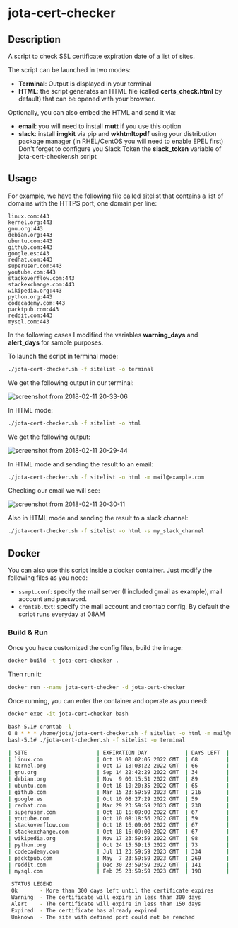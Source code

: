 # jota-cert-checker

## Description

A script to check SSL certificate expiration date of a list of sites.

The script can be launched in two modes:

* **Terminal**: Output is displayed in your terminal
* **HTML**: the script generates an HTML file (called **certs_check.html** by default) that can be opened with your browser. 

Optionally, you can also embed the HTML and send it via:

* **email**: you will need to install **mutt** if you use this option
* **slack**: install **imgkit** via pip and **wkhtmltopdf** using your distribution package manager (in RHEL/CentOS you will need to enable EPEL first) Don't forget to configure you Slack Token the **slack_token** variable of jota-cert-checker.sh script

## Usage

For example, we have the following file called sitelist that contains a list of domains with the HTTPS port, one domain per line:

```
linux.com:443
kernel.org:443
gnu.org:443
debian.org:443
ubuntu.com:443
github.com:443
google.es:443
redhat.com:443
superuser.com:443
youtube.com:443
stackoverflow.com:443
stackexchange.com:443
wikipedia.org:443
python.org:443
codecademy.com:443
packtpub.com:443
reddit.com:443
mysql.com:443
```

In the following cases I modified the variables **warning_days** and **alert_days** for sample purposes. 

To launch the script in terminal mode:
```bash
./jota-cert-checker.sh -f sitelist -o terminal
```
We get the following output in our terminal:

![screenshot from 2018-02-11 20-33-06](https://user-images.githubusercontent.com/12804701/36077449-5f85d338-0f6b-11e8-991d-1ffef916d4b6.png)

In HTML mode:
```bash
./jota-cert-checker.sh -f sitelist -o html
```
We get the following output:

![screenshot from 2018-02-11 20-29-44](https://user-images.githubusercontent.com/12804701/36077452-6c282e4c-0f6b-11e8-966b-f3d863298586.png)

In HTML mode and sending the result to an email:
```bash
./jota-cert-checker.sh -f sitelist -o html -m mail@example.com
```
Checking our email we will see:

![screenshot from 2018-02-11 20-30-11](https://user-images.githubusercontent.com/12804701/36078161-891bb566-0f73-11e8-984c-1cd65127a8e4.png)

Also in HTML mode and sending the result to a slack channel:
```bash
./jota-cert-checker.sh -f sitelist -o html -s my_slack_channel
```

## Docker
You can also use this script inside a docker container. Just modify the following files as you need:

* `ssmpt.conf`: specify the mail server (I included gmail as example), mail account and password.
* `crontab.txt`: specify the mail account and crontab config. By default the script runs everyday at 08AM

### Build & Run

Once you hace customized the config files, build the image:
```bash
docker build -t jota-cert-checker .
```
Then run it:
```bash
docker run --name jota-cert-checker -d jota-cert-checker
```
Once running, you can enter the container and operate as you need:
```bash
docker exec -it jota-cert-checker bash
```
```bash
bash-5.1# crontab -l
0 8 * * * /home/jota/jota-cert-checker.sh -f sitelist -o html -m mail@example.com
bash-5.1# ./jota-cert-checker.sh -f sitelist -o terminal

| SITE                      | EXPIRATION DAY            | DAYS LEFT  | STATUS   
| linux.com                 | Oct 19 00:02:05 2022 GMT  | 68         | Alert    
| kernel.org                | Oct 17 18:03:22 2022 GMT  | 66         | Alert    
| gnu.org                   | Sep 14 22:42:29 2022 GMT  | 34         | Alert    
| debian.org                | Nov  9 00:15:51 2022 GMT  | 89         | Alert    
| ubuntu.com                | Oct 16 10:20:35 2022 GMT  | 65         | Alert    
| github.com                | Mar 15 23:59:59 2023 GMT  | 216        | Warning  
| google.es                 | Oct 10 08:27:29 2022 GMT  | 59         | Alert    
| redhat.com                | Mar 29 23:59:59 2023 GMT  | 230        | Warning  
| superuser.com             | Oct 18 16:09:00 2022 GMT  | 67         | Alert    
| youtube.com               | Oct 10 08:18:56 2022 GMT  | 59         | Alert    
| stackoverflow.com         | Oct 18 16:09:00 2022 GMT  | 67         | Alert    
| stackexchange.com         | Oct 18 16:09:00 2022 GMT  | 67         | Alert    
| wikipedia.org             | Nov 17 23:59:59 2022 GMT  | 98         | Alert    
| python.org                | Oct 24 15:59:15 2022 GMT  | 73         | Alert    
| codecademy.com            | Jul 11 23:59:59 2023 GMT  | 334        | Ok       
| packtpub.com              | May  7 23:59:59 2023 GMT  | 269        | Warning  
| reddit.com                | Dec 30 23:59:59 2022 GMT  | 141        | Alert    
| mysql.com                 | Feb 25 23:59:59 2023 GMT  | 198        | Warning  

 STATUS LEGEND
 Ok       - More than 300 days left until the certificate expires
 Warning  - The certificate will expire in less than 300 days
 Alert    - The certificate will expire in less than 150 days
 Expired  - The certificate has already expired
 Unknown  - The site with defined port could not be reached
```
